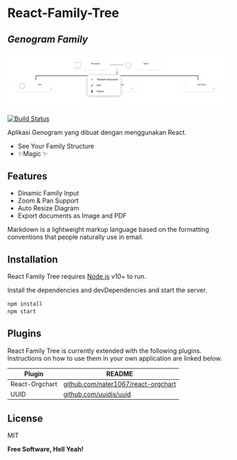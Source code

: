 # React-Family-Tree
## _Genogram Family_

[![N|Genogram](https://raw.githubusercontent.com/wildanal2/react-family-trees/main/ss/Screenshot%20at%20Dec%2022%2018-20-44.png)](https://raw.githubusercontent.com/wildanal2/react-family-trees/main/ss/Screenshot%20at%20Dec%2022%2018-20-44.png)



[![Build Status](https://travis-ci.org/joemccann/dillinger.svg?branch=master)](https://travis-ci.org/joemccann/dillinger)

Aplikasi Genogram yang dibuat dengan menggunakan React. 
 
- See Your Family Structure
- ✨Magic ✨

## Features

- Dinamic Family Input
- Zoom & Pan Support
- Auto Resize Diagram
- Export documents as Image and PDF

Markdown is a lightweight markup language based on the formatting conventions
that people naturally use in email. 

## Installation

React Family Tree requires [Node.js](https://nodejs.org/) v10+ to run.

Install the dependencies and devDependencies and start the server.

```sh 
npm install
npm start
```
 
 

## Plugins

React Family Tree is currently extended with the following plugins.
Instructions on how to use them in your own application are linked below.

| Plugin | README |
| ------ | ------ |
| React-Orgchart | [github.com/nater1067/react-orgchart][Pluuid] | 
| UUID | [github.com/uuidjs/uuid][Plorgc] |
 

## License

MIT

**Free Software, Hell Yeah!**

[//]: # (These are reference links used in the body of this note and get stripped out when the markdown processor does its job. There is no need to format nicely because it shouldn't be seen. Thanks SO - http://stackoverflow.com/questions/4823468/store-comments-in-markdown-syntax)

   [dill]: <https://github.com/joemccann/dillinger>
   [git-repo-url]: <https://github.com/joemccann/dillinger.git>
   [john gruber]: <http://daringfireball.net>
   [df1]: <http://daringfireball.net/projects/markdown/>
   [markdown-it]: <https://github.com/markdown-it/markdown-it>
   [Ace Editor]: <http://ace.ajax.org>
   [node.js]: <http://nodejs.org>
   [Twitter Bootstrap]: <http://twitter.github.com/bootstrap/>
   [jQuery]: <http://jquery.com>
   [@tjholowaychuk]: <http://twitter.com/tjholowaychuk>
   [express]: <http://expressjs.com>
   [AngularJS]: <http://angularjs.org>
   [Gulp]: <http://gulpjs.com>

   [Plorgc]: <https://www.npmjs.com/package/react-orgchart>
   [Pluuid]: <https://www.npmjs.com/package/uuid> 
